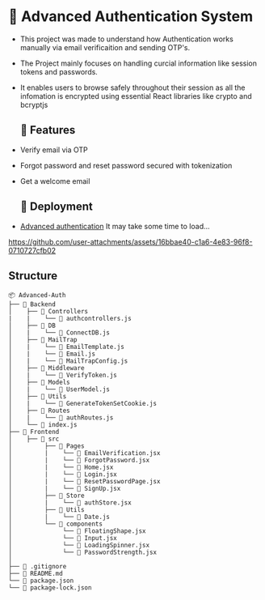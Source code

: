 # :closed_lock_with_key: Advanced Authentication System 

- This project was made to understand how Authentication works manually via email verificaition and sending OTP's.  
- The Project mainly focuses on handling curcial information like session tokens and passwords.  
- It enables users to browse safely throughout their session as all the infomation is encrypted using essential React libraries like crypto and bcryptjs

  ## :star2: Features 

- Verify email via OTP 
- Forgot password and reset password secured with tokenization  
- Get a welcome email

  ## :rocket: Deployment 

- [Advanced authentication](https://advanced-authentication-1-2dpd.onrender.com) It may take some time to load... 

https://github.com/user-attachments/assets/16bbae40-c1a6-4e83-96f8-0710727cfb02

## Structure 
```
📦 Advanced-Auth
├── 📂 Backend
│    ├── 📂 Controllers
|    |    └── 📄 authcontrollers.js
│    ├── 📂 DB
│    |    └── 📄 ConnectDB.js
│    ├── 📂 MailTrap
│    |    └── 📄 EmailTemplate.js
│    |    └── 📄 Email.js
│    |    └── 📄 MailTrapConfig.js
│    ├── 📂 Middleware
│    |    └── 📄 VerifyToken.js
│    ├── 📂 Models
│    |    └── 📄 UserModel.js
│    ├── 📂 Utils
│    |    └── 📄 GenerateTokenSetCookie.js
│    ├── 📂 Routes
│    |    └── 📄 authRoutes.js
│    └── 📄 index.js
├── 📂 Frontend
│    ├── 📂 src
│         ├── 📂 Pages
│         |    └── 📄 EmailVerification.jsx
│         |    └── 📄 ForgotPassword.jsx
│         |    └── 📄 Home.jsx
│         |    └── 📄 Login.jsx
│         |    └── 📄 ResetPasswordPage.jsx
│         |    └── 📄 SignUp.jsx
│         ├── 📂 Store
│         |    └── 📄 authStore.jsx
│         ├── 📂 Utils
│         |    └── 📄 Date.js
│         └── 📂 components
│              └── 📄 FloatingShape.jsx
│              └── 📄 Input.jsx
│              └── 📄 LoadingSpinner.jsx
│              └── 📄 PasswordStrength.jsx
│    
├── 📄 .gitignore
├── 📄 README.md
└── 📄 package.json
└── 📄 package-lock.json
```


